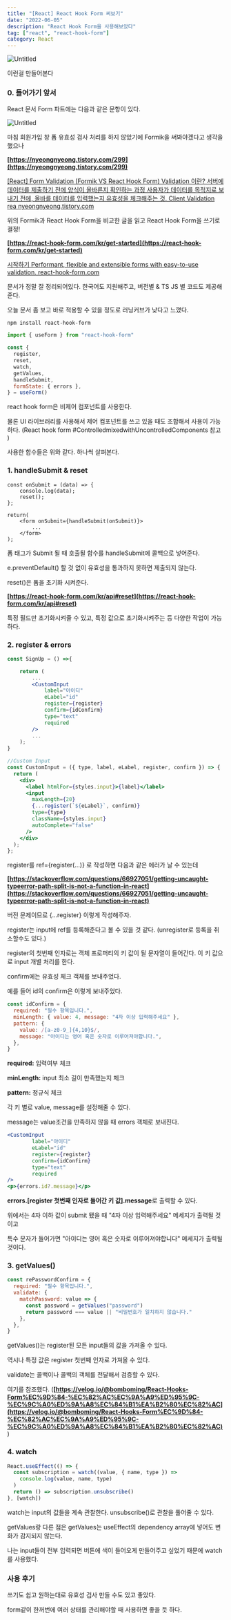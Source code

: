 ```yaml
---
title: "[React] React Hook Form 써보기"
date: "2022-06-05"
description: "React Hook Form을 사용해보았다"
tag: ["react", "react-hook-form"]
category: React
---
```


![Untitled](./1.png)

이런걸 만들어본다

### **0. 들어가기 앞서**

React 문서 Form 파트에는 다음과 같은 문항이 있다.

![Untitled](./2.png)

마침 회원가입 창 폼 유효성 검사 처리를 하지 않았기에 Formik을 써봐야겠다고 생각을 했으나

**[https://nyeongnyeong.tistory.com/299](https://nyeongnyeong.tistory.com/299)**

[
[React] Form Validation (Formik VS React Hook Form)
Validation 이란? 서버에 데이터를 제출하기 전에 양식이 올바른지 확인하는 과정 사용자가 데이터를 목적지로 보내기 전에, 올바를 데이터를 입력했는지 유효성을 체크해주는 것. Client Validation rea
nyeongnyeong.tistory.com](https://nyeongnyeong.tistory.com/299)

위의 Formik과 React Hook Form을 비교한 글을 읽고 React Hook Form을 쓰기로 결정!

**[https://react-hook-form.com/kr/get-started](https://react-hook-form.com/kr/get-started)**

[
시작하기
Performant, flexible and extensible forms with easy-to-use validation.
react-hook-form.com](https://react-hook-form.com/kr/get-started)

문서가 정말 잘 정리되어있다. 한국어도 지원해주고, 버전별 & TS JS 별 코드도 제공해준다.

오늘 문서 좀 보고 바로 적용할 수 있을 정도로 러닝커브가 낮다고 느꼈다.

```
npm install react-hook-form
```

```jsx
import { useForm } from "react-hook-form"

const {
  register,
  reset,
  watch,
  getValues,
  handleSubmit,
  formState: { errors },
} = useForm()
```

react hook form은 비제어 컴포넌트를 사용한다.

물론 UI 라이브러리를 사용해서 제어 컴포넌트를 쓰고 있을 때도 조합해서 사용이 가능하다. (React hook form #ControlledmixedwithUncontrolledComponents 참고 )

사용한 함수들은 위와 같다. 하나씩 살펴본다.

[](https://temp-ha3.tistory.com/146#%C-%A-)

### **1. handleSubmit & reset**

```
const onSubmit = (data) => {
    console.log(data);
    reset();
};

return(
    <form onSubmit={handleSubmit(onSubmit)}>
        ...
    </form>
);
```

폼 태그가 Submit 될 때 호출될 함수를 handleSubmit에 콜백으로 넣어준다.

e.preventDefault() 할 것 없이 유효성을 통과하지 못하면 제출되지 않는다.

reset()은 폼을 초기화 시켜준다.

**[https://react-hook-form.com/kr/api#reset](https://react-hook-form.com/kr/api#reset)**

특정 필드만 초기화시켜줄 수 있고, 특정 값으로 초기화시켜주는 등 다양한 작업이 가능하다.

[](https://temp-ha3.tistory.com/146#%C-%A-)

### **2. register & errors**

```jsx
const SignUp = () =>{

    return (
        ...
        <CustomInput
            label="아이디"
            eLabel="id"
            register={register}
            confirm={idConfirm}
            type="text"
            required
        />
        ...
    );
}

//Custom Input
const CustomInput = ({ type, label, eLabel, register, confirm }) => {
  return (
    <div>
      <label htmlFor={styles.input}>{label}</label>
      <input
        maxLength={20}
        {...register(`${eLabel}`, confirm)}
        type={type}
        className={styles.input}
        autoComplete="false"
      />
    </div>
  );
};
```

register를 ref={register(...)} 로 작성하면 다음과 같은 에러가 날 수 있는데

**[https://stackoverflow.com/questions/66927051/getting-uncaught-typeerror-path-split-is-not-a-function-in-react](https://stackoverflow.com/questions/66927051/getting-uncaught-typeerror-path-split-is-not-a-function-in-react)**

버전 문제이므로 {...register} 이렇게 작성해주자.

register는 input에 ref를 등록해준다고 볼 수 있을 것 같다. (unregister로 등록을 취소할수도 있다.)

register의 첫번째 인자로는 객체 프로퍼티의 키 값이 될 문자열이 들어간다. 이 키 값으로 input 개별 처리를 한다.

confirm에는 유효성 체크 객체를 보내주었다.

예를 들어 id의 confirm은 이렇게 보내주었다.

```jsx
const idConfirm = {
  required: "필수 항목입니다.",
  minLength: { value: 4, message: "4자 이상 입력해주세요" },
  pattern: {
    value: /[a-z0-9_]{4,10}$/,
    message: "아이디는 영어 혹은 숫자로 이루어져야합니다.",
  },
}
```

**required:** 입력여부 체크

**minLength:** input 최소 길이 만족했는지 체크

**pattern:** 정규식 체크

각 키 별로 value, message를 설정해줄 수 있다.

message는 value조건을 만족하지 않을 때 errors 객체로 보내진다.

```jsx
<CustomInput
        label="아이디"
        eLabel="id"
        register={register}
        confirm={idConfirm}
        type="text"
        required
/>
<p>{errors.id?.message}</p>
```

**errors.[register 첫번째 인자로 들어간 키 값].message**로 출력할 수 있다.

위에서는 4자 이하 값이 submit 됐을 때 "4자 이상 입력해주세요" 메세지가 출력될 것이고

특수 문자가 들어가면 "아이디는 영어 혹은 숫자로 이루어져야합니다" 메세지가 출력될 것이다.

### [](https://temp-ha3.tistory.com/146#%C-%A-)

### **3. getValues()**

```jsx
const rePasswordConfirm = {
  required: "필수 항목입니다.",
  validate: {
    matchPassword: value => {
      const password = getValues("password")
      return password === value || "비밀번호가 일치하지 않습니다."
    },
  },
}
```

getValues()는 register된 모든 input들의 값을 가져올 수 있다.

역시나 특정 값은 register 첫번째 인자로 가져올 수 있다.

validate는 콜백이나 콜백의 객체를 전달해서 검증할 수 있다.

여기를 참조했다. (**[https://velog.io/@bomboming/React-Hooks-Form%EC%9D%84-%EC%82%AC%EC%9A%A9%ED%95%9C-%EC%9C%A0%ED%9A%A8%EC%84%B1%EA%B2%80%EC%82%AC](https://velog.io/@bomboming/React-Hooks-Form%EC%9D%84-%EC%82%AC%EC%9A%A9%ED%95%9C-%EC%9C%A0%ED%9A%A8%EC%84%B1%EA%B2%80%EC%82%AC)**)

### [](https://temp-ha3.tistory.com/146#%C-%A-)

### [](https://temp-ha3.tistory.com/146#%C-%A-)

### **4. watch**

```jsx
React.useEffect(() => {
  const subscription = watch((value, { name, type }) =>
    console.log(value, name, type)
  )
  return () => subscription.unsubscribe()
}, [watch])
```

watch는 input의 값들을 계속 관찰한다. unsubscribe()로 관찰을 풀어줄 수 있다.

getValues랑 다른 점은 getValues는 useEffect의 dependency array에 넣어도 변화가 감지되지 않는다.

나는 input들이 전부 입력되면 버튼에 색이 들어오게 만들어주고 싶었기 때문에 watch를 사용했다.

### 사용 후기

쓰기도 쉽고 원하는대로 유효성 검사 만들 수도 있고 좋았다.

form같이 한꺼번에 여러 상태를 관리해야할 때 사용하면 좋을 듯 하다.
